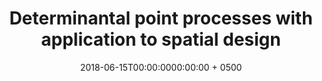 ---
title: "Determinantal point processes with application to spatial design"
collection: publications
permalink: /publication/wang2018dpp
date: 2018-06-15T00:00:0000:00:00 + 0500
venue: 'The 46th Annual Meeting of the Statistical Society of Canada (SSC) 2018, Montreal, Canada'
pubtype: 'conference, contributed'
authors: '<b><i>Y. Wang</i></b>'
excerpt_separator: ""
---